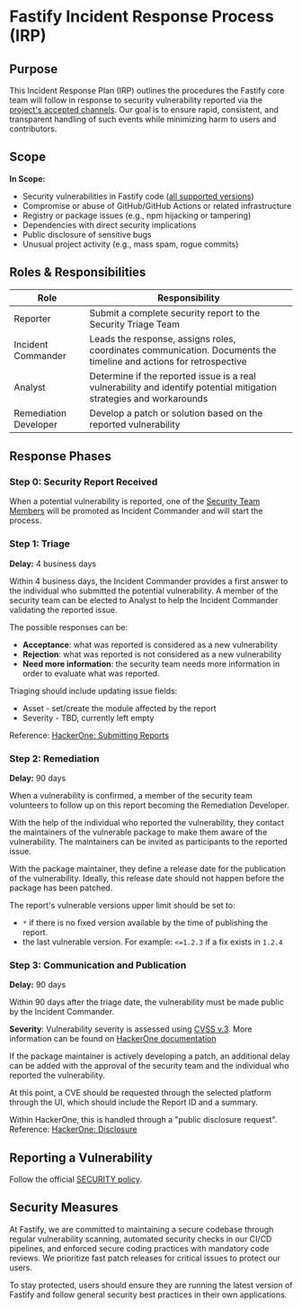 # Fastify Incident Response Process (IRP)

## Purpose

This Incident Response Plan (IRP) outlines the procedures the Fastify
core team will follow in response to security vulnerability
reported via the [project's accepted channels](https://github.com/fastify/fastify/blob/main/SECURITY.md).
Our goal is to ensure rapid, consistent, and transparent handling
of such events while minimizing harm to users and contributors.


## Scope

**In Scope:**
- Security vulnerabilities in Fastify code ([all supported versions](https://github.com/fastify/fastify/blob/main/docs/Reference/LTS.md))
- Compromise or abuse of GitHub/GitHub Actions or related infrastructure
- Registry or package issues (e.g., npm hijacking or tampering)
- Dependencies with direct security implications
- Public disclosure of sensitive bugs
- Unusual project activity (e.g., mass spam, rogue commits)


## Roles & Responsibilities

| Role | Responsibility |
|------|----------------|
Reporter | Submit a complete security report to the Security Triage Team
Incident Commander | Leads the response, assigns roles, coordinates communication. Documents the timeline and actions for retrospective
Analyst | Determine if the reported issue is a real vulnerability and identify potential mitigation strategies and workarounds
Remediation Developer | Develop a patch or solution based on the reported vulnerability


## Response Phases

### Step 0: Security Report Received

When a potential vulnerability is reported, one of the [Security Team Members](https://github.com/fastify/fastify/blob/main/SECURITY.md#the-fastify-security-team)
will be promoted as Incident Commander and will start the process.

### Step 1: Triage

**Delay:** 4 business days

Within 4 business days, the Incident Commander provides a first answer to
the individual who submitted the potential vulnerability.
A member of the security team can be elected to Analyst to help the Incident
Commander validating the reported issue.

The possible responses
can be:

* **Acceptance**: what was reported is considered as a new vulnerability
* **Rejection**: what was reported is not considered as a new vulnerability
* **Need more information**: the security team needs more information in order to
  evaluate what was reported.

Triaging should include updating issue fields:
* Asset - set/create the module affected by the report
* Severity - TBD, currently left empty

Reference: [HackerOne: Submitting
Reports](https://docs.hackerone.com/hackers/submitting-reports.html)

### Step 2: Remediation

**Delay:** 90 days

When a vulnerability is confirmed, a member of the security team volunteers to
follow up on this report becoming the Remediation Developer.

With the help of the individual who reported the vulnerability, they contact the
maintainers of the vulnerable package to make them aware of the vulnerability.
The maintainers can be invited as participants to the reported issue.

With the package maintainer, they define a release date for the publication of
the vulnerability. Ideally, this release date should not happen before the
package has been patched.

The report's vulnerable versions upper limit should be set to:
* `*` if there is no fixed version available by the time of publishing the
  report.
* the last vulnerable version. For example: `<=1.2.3` if a fix exists in `1.2.4`

### Step 3: Communication and Publication

**Delay:** 90 days

Within 90 days after the triage date, the vulnerability must be made public
by the Incident Commander.

**Severity**: Vulnerability severity is assessed using [CVSS
v.3](https://www.first.org/cvss/user-guide). More information can be found on
[HackerOne documentation](https://docs.hackerone.com/hackers/severity.html)

If the package maintainer is actively developing a patch, an additional delay
can be added with the approval of the security team and the individual who
reported the vulnerability.

At this point, a CVE should be requested through the selected platform through
the UI, which should include the Report ID and a summary.

Within HackerOne, this is handled through a "public disclosure request".
Reference: [HackerOne:
Disclosure](https://docs.hackerone.com/hackers/disclosure.html)


## Reporting a Vulnerability

Follow the official [SECURITY policy](https://github.com/fastify/fastify/blob/main/SECURITY.md).


## Security Measures

At Fastify, we are committed to maintaining a secure codebase
through regular vulnerability scanning,
automated security checks in our CI/CD pipelines, and enforced secure
coding practices with mandatory code reviews.
We prioritize fast patch releases for critical issues to protect our users.

To stay protected, users should ensure they are running the latest version of Fastify
and follow general security best practices in their own applications.
